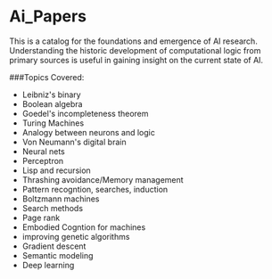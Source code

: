 # Ai_Papers
This is a catalog for the foundations and emergence of AI research. Understanding the historic development of computational logic from primary sources is useful in gaining insight on the current state of AI. 

###Topics Covered:
- Leibniz's binary
- Boolean algebra
- Goedel's incompleteness theorem
- Turing Machines
- Analogy between neurons and logic
- Von Neumann's digital brain
- Neural nets
- Perceptron
- Lisp and recursion
- Thrashing avoidance/Memory management
- Pattern recogntion, searches, induction
- Boltzmann machines
- Search methods
- Page rank
- Embodied Cogntion for machines
- improving genetic algorithms
- Gradient descent
- Semantic modeling
- Deep learning
